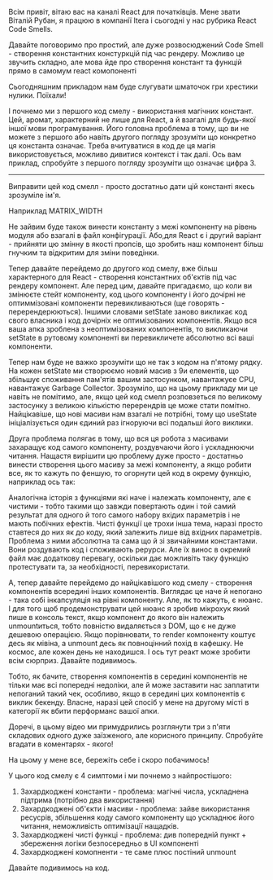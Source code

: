 Всім привіт, вітаю вас на каналі React для початківців. Мене звати Віталій Рубан, я працюю в компанії Itera і сьогодні у нас рубрика React Code Smells.

Давайте поговоримо про простий, але дуже розвосюджений Code Smell - створення константних констуркцій під час рендеру. Можливо це звучить складно, але мова йде про створення констант та функцій прямо в самомум react комопоненті

Сьогодняшним прикладом нам буде слугувати шматочок гри хрестики нулики. Поїхали!

І почнемо ми з першого код смелу - використання магічних констант. Цей, аромат, характерний не лише для React, а й взагалі для будь-якої іншої мови програмування. Його головна проблема в тому, що ви не можете з першого або навіть другого погляду зрозуміти що конкретно ця константа означає. Треба вчитуватися в код де ця магія використовується, можливо дивитися контекст і так далі. Ось вам приклад, спробуйте з першого погляду зрозуміти що означає цифра 3.

---

Виправити цей код смелл - просто достатньо дати цій константі якесь зрозуміле ім'я.

Наприклад MATRIX_WIDTH

Не зайвим буде також винести константу з межі компоненту на рівень модуля або взагалі в файл конфігурації. Або,для React є і другий варіант - прийняти цю змінну в якості пропсів, що зробить наш компонент більш гнучким та відкритим для зміни поведінки.

Тепер давайте перейдемо до другого код смелу, вже більш характерного для React - створення константних об'єктів під час рендеру компонент. Але перед цим, давайте пригадаємо, що коли ви змінюєте стейт компоненту, код цього компоненту і його дочірні не оптиммізовані компоненти перевикливаються (ще говорять - перерендерюються). Іншими словами setState заново викликає код свого власника і код дочірніх не оптимізованих компонентів. Якщо вся ваша апка зроблена з неоптимізованих компонентів, то викликаючи setState в рутовому компоненті ви перевикличете абсолютно всі ваші компоненти.

Тепер нам буде не важко зрозуміти що не так з кодом на п'ятому рядку. На кожен setState ми створюємо новий масив з 9и елементів, що збільшує споживання пам'ятів вашим застосунком, навантажуєе CPU, навантажує Garbage Collector. Зрозуміло, що на цьому прикладу ми це навіть не помітимо, але, якщо цей код смелл розповзеться по великому застосунку з великою кількістю перерендрів це може стати помітно. Найцікавіше, що нові масиви нам взагалі не потрібні, тому що useState ініціалізується один єдиний раз ігноруючи всі подальші його виклики.

Друга проблема полягає в тому, що вся ця робота з масивами захаращує код самого компоненту, роздувчаючи його і ускладнюючи читання. Нащастя вирішити цю проблему дуже просто - достатньо винести створення цього масиву за межі компоненту, а якщо робити все, як то кажуть по феншую, то огорнути цей код в окрему функцію, наприклад ось так:

Аналогічна історія з функціями які наче і належать компоненту, але є чистими - тобто такими що завжди повертають один і той самий результат для одного й того самого набору вхідих параметрів і не мають побічних ефектів. Чисті функції це трохи інша тема, наразі просто ставтеся до них як до коду, який залежить лише від вхідних параметрів. Проблема з ними абсолютна та сама що й зі звичайними константами. Вони роздувають код і споживають рерурси. Але їх винос в окремий файл має додаткову перевагу, оскільки дає можливіть таку функцію протестувати та, за необхідності, перевикористати.

А, тепер давайте перейдемо до найцікавішого код смелу - створення компонентів всередині інших компонентів. Виглядає це наче й непогано - така собі інкапсуляція на рівні компоненту. Але, як то кажуть, є нюанс. І для того щоб продемонструвати цей нюанс я зробив мікрохук який пише в консоль текст, якщо компонент до якого він належить unmountиться, тобто повністю видаляється з DOM, що є не дуже дешевою операцією. Якщо порівнювати, то render компоненту коштує десь як мівіна, а unmount десь як повноцінний похід в кафешку. Не космос, але кожен день не находишся. І ось тут реакт може зробити всім сюрприз. Давайте подивимось.

Тобто, як бачите, створення компонентів в середині компонентів не тільки має всі попередні недоліки, але й може заставити нас заплатити непоганий такий чек, особливо, якщо в середині цих компонентів є виклик бекенду. Власне, наразі цей спосіб у мене на другому місті в категорії як вбити перформанс вашої апки.

Доречі, в цьому відео ми примудрились розглянути три з п'яти складових одного дуже заїзженого, але корисного принципу. Спробуйте вгадати в коментарях - якого!

На цьому у мене все, бережіть себе і скоро побачимось!

У цього код смелу є 4 симптоми і ми почнемо з найпростішого:

1. Захардкоджені константи - проблема: магічні числа, ускладнена підтрима (потрібно два використання)
2. Захардкоджені об'єкти і масиви - проблема: зайве використання ресусрів, збільшення коду самого компоненту що ускладнює його читання, неможливість оптимізації нащадків.
3. Захардкоджені чисті функці - проблема: див попередній пункт + збереження логіки безпосередньо в UI компоненті
4. Захардкоджені комопненти - те саме плюс постіний unmount

Давайте подивимось на код.
